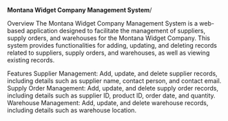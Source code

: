 **Montana Widget Company Management System**/

Overview
The Montana Widget Company Management System is a web-based application designed to facilitate the management of suppliers, supply orders, and warehouses for the Montana Widget Company. This system provides functionalities for adding, updating, and deleting records related to suppliers, supply orders, and warehouses, as well as viewing existing records.

Features
Supplier Management: Add, update, and delete supplier records, including details such as supplier name, contact person, and contact email.
Supply Order Management: Add, update, and delete supply order records, including details such as supplier ID, product ID, order date, and quantity.
Warehouse Management: Add, update, and delete warehouse records, including details such as warehouse location.
